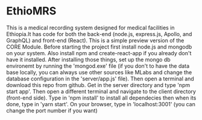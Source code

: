# EthioMRS
This is a medical recording system designed for medical facilities in Ethiopia.It has code for both the back-end (node.js, express.js, Apollo, and GraphQL) and front-end (React). This is a simple preview version of the CORE Module.
Before starting the project first install node.js and mongodb on your system. Also install npm and create-react-app if you already don't have it installed.
After installing those things, set up the mongo db environemt by running the 'mongod.exe' file (if you don't to have the data base locally, you can always use other sources like MLabs and change the database configuration in the 'server/app.js' file). Then open a terminal and download this repo from github.
Get in the server directory and type 'npm start app'. Then open a different terminal and navigate to the client directory (front-end side). Type in 'npm install' to install all dependecies then when its done, type in 'yarn start'.
On your browser, type in 'localhost:3001' (you can change the port number if you want)
